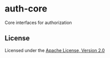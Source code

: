 auth-core
=========

Core interfaces for authorization

## License

Licensed under the [Apache License, Version 2.0](http://www.apache.org/licenses/LICENSE-2.0)
